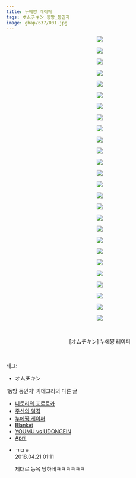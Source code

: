 ```yaml
---
title: 누에쨩 레이퍼
tags: オムチキン 동방_동인지
image: ghap/637/001.jpg
---
```

<div class="article">
<p style="text-align: center; clear: none; float: none;"><img src="{{ site.nasurl }}/ghap/637/001.jpg"/></p>
<p style="text-align: center; clear: none; float: none;"><img src="{{ site.nasurl }}/ghap/637/002.jpg"/></p>
<p style="text-align: center; clear: none; float: none;"><img src="{{ site.nasurl }}/ghap/637/003.jpg"/></p>
<p style="text-align: center; clear: none; float: none;"><img src="{{ site.nasurl }}/ghap/637/004.jpg"/></p>
<p style="text-align: center; clear: none; float: none;"><img src="{{ site.nasurl }}/ghap/637/005.jpg"/></p>
<p style="text-align: center; clear: none; float: none;"><img src="{{ site.nasurl }}/ghap/637/006.jpg"/></p>
<p style="text-align: center; clear: none; float: none;"><img src="{{ site.nasurl }}/ghap/637/007.jpg"/></p>
<p style="text-align: center; clear: none; float: none;"><img src="{{ site.nasurl }}/ghap/637/008.jpg"/></p>
<p style="text-align: center; clear: none; float: none;"><img src="{{ site.nasurl }}/ghap/637/009.jpg"/></p>
<p style="text-align: center; clear: none; float: none;"><img src="{{ site.nasurl }}/ghap/637/010.jpg"/></p>
<p style="text-align: center; clear: none; float: none;"><img src="{{ site.nasurl }}/ghap/637/011.jpg"/></p>
<p style="text-align: center; clear: none; float: none;"><img src="{{ site.nasurl }}/ghap/637/012.jpg"/></p>
<p style="text-align: center; clear: none; float: none;"><img src="{{ site.nasurl }}/ghap/637/013.jpg"/></p>
<p style="text-align: center; clear: none; float: none;"><img src="{{ site.nasurl }}/ghap/637/014.jpg"/></p>
<p style="text-align: center; clear: none; float: none;"><img src="{{ site.nasurl }}/ghap/637/015.jpg"/></p>
<p style="text-align: center; clear: none; float: none;"><img src="{{ site.nasurl }}/ghap/637/016.jpg"/></p>
<p style="text-align: center; clear: none; float: none;"><img src="{{ site.nasurl }}/ghap/637/017.jpg"/></p>
<p style="text-align: center; clear: none; float: none;"><img src="{{ site.nasurl }}/ghap/637/018.jpg"/></p>
<p style="text-align: center; clear: none; float: none;"><img src="{{ site.nasurl }}/ghap/637/019.jpg"/></p>
<p style="text-align: center; clear: none; float: none;"><img src="{{ site.nasurl }}/ghap/637/020.jpg"/></p>
<p style="text-align: center; clear: none; float: none;"><img src="{{ site.nasurl }}/ghap/637/021.jpg"/></p>
<p style="text-align: center; clear: none; float: none;"><img src="{{ site.nasurl }}/ghap/637/022.jpg"/></p>
<p style="text-align: center; clear: none; float: none;"><img src="{{ site.nasurl }}/ghap/637/023.jpg"/></p>
<p style="text-align: center; clear: none; float: none;"><img src="{{ site.nasurl }}/ghap/637/024.jpg"/></p>
<p style="text-align: center; clear: none; float: none;"><img src="{{ site.nasurl }}/ghap/637/025.jpg"/></p>
<p style="text-align: center; clear: none; float: none;"><img src="{{ site.nasurl }}/ghap/637/026.jpg"/></p>
<p style="text-align: center; clear: none; float: none;"><br/></p>
<p style="text-align: center; clear: none; float: none;">[オムチキン] 누에쨩 레이퍼</p>
<p><br/></p>
</div><div class="tagTrail">
<p>태그: </p>
<ul>
<li>オムチキン</li>
</ul>
</div><div class="another">
<p>'동방 동인지' 카테고리의 다른 글</p>
<ul>
<li><a href="/2016-07-02-ghap_639">니토리의 포로로카</a></li>
<li><a href="/2016-07-02-ghap_638">주신의 일격</a></li>
<li><a href="/2016-07-02-ghap_637">누에쨩 레이퍼</a></li>
<li><a href="/2016-07-02-ghap_636">Blanket</a></li>
<li><a href="/2016-07-02-ghap_635">YOUMU vs UDONGEIN</a></li>
<li><a href="/2016-07-02-ghap_634">April</a></li>
</ul>
</div><div class="cb_module cb_fluid">
<div class="cb_wrt cb_profile">
<div class="comment">
<ul>
<li class="cb_thumb_off" id="comment15242451">
<div class="cb_comment_area">
<div class="cb_info_area">
<div class="cb_section">
<span class="cb_nick_name">ㄱㅁㅎ</span>
</div>
<div class="cb_section">
<span class="cb_date">2018.04.21 01:11 </span>
</div>
</div>
<div class="cb_dsc_comment">
<p class="cb_dsc">
											제대로 능욕 당하네ㅋㅋㅋㅋㅋㅋ
										</p>
</div>
</div></li>
</ul>
</div>
</div><!-- commentList close -->
</div>